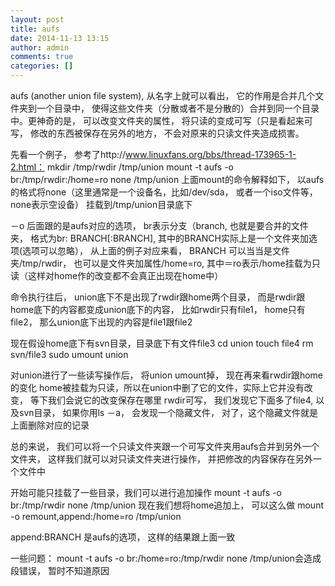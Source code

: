 ```yaml
---
layout: post
title: aufs
date: 2014-11-13 13:15
author: admin
comments: true
categories: []
---
```

aufs (another union file system), 从名字上就可以看出， 它的作用是合并几个文件夹到一个目录中， 使得这些文件夹（分散或者不是分散的）合并到同一个目录中。更神奇的是， 可以改变文件夹的属性， 将只读的变成可写（只是看起来可写， 修改的东西被保存在另外的地方， 不会对原来的只读文件夹造成损害。

先看一个例子， 参考了http://www.linuxfans.org/bbs/thread-173965-1-2.html：
mkdir /tmp/rwdir /tmp/union
mount -t  aufs -o br:/tmp/rwdir:/home=ro none /tmp/union
上面mount的命令解释如下， 以aufs的格式将none（这里通常是一个设备名，比如/dev/sda， 或者一个iso文件等，none表示空设备） 挂载到/tmp/union目录底下

－o 后面跟的是aufs对应的选项， br表示分支（branch, 也就是要合并的文件夹， 格式为br: BRANCH[:BRANCH], 其中的BRANCH实际上是一个文件夹加选项(选项可以忽略）， 从上面的例子对应来看， BRANCH 可以当当是文件夹/tmp/rwdir， 也可以是文件夹加属性/home=ro, 其中＝ro表示/home挂载为只读（这样对home作的改变都不会真正出现在home中）

命令执行往后， union底下不是出现了rwdir跟home两个目录， 而是rwdir跟home底下的内容都变成union底下的内容， 比如rwdir只有file1， home只有file2， 那么union底下出现的内容是file1跟file2

现在假设home底下有svn目录，目录底下有文件file3
 cd union
touch file4
rm svn/file3
sudo umount union

对union进行了一些读写操作后， 将union umount掉， 现在再来看rwdir跟home的变化
home被挂载为只读，所以在union中删了它的文件，实际上它并没有改变， 等下我们会说它的改变保存在哪里
rwdir可写， 我们发现它下面多了file4, 以及svn目录， 如果你用ls －a， 会发现一个隐藏文件， 对了，这个隐藏文件就是上面删除对应的记录

总的来说， 我们可以将一个只读文件夹跟一个可写文件夹用aufs合并到另外一个文件夹， 这样我们就可以对只读文件夹进行操作， 并把修改的内容保存在另外一个文件中

开始可能只挂载了一些目录，我们可以进行追加操作
 mount -t aufs -o br:/tmp/rwdir none /tmp/union
现在我们想将home追加上， 可以这么做
mount -o remount,append:/home=ro /tmp/union

append:BRANCH 是aufs的选项， 这样的结果跟上面一致

一些问题：
mount -t aufs -o br:/home=ro:/tmp/rwdir none /tmp/union会造成段错误， 暂时不知道原因
